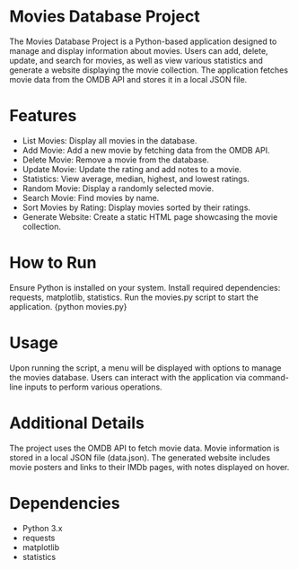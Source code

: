 # Movies Database Project
The Movies Database Project is a Python-based application designed to manage and display information about movies. Users can add, delete, update, and search for movies, as well as view various statistics and generate a website displaying the movie collection. The application fetches movie data from the OMDB API and stores it in a local JSON file.

# Features
 - List Movies: Display all movies in the database.
 - Add Movie: Add a new movie by fetching data from the OMDB API.
 - Delete Movie: Remove a movie from the database.
 - Update Movie: Update the rating and add notes to a movie.
 - Statistics: View average, median, highest, and lowest ratings.
 - Random Movie: Display a randomly selected movie.
 - Search Movie: Find movies by name.
 - Sort Movies by Rating: Display movies sorted by their ratings.
 - Generate Website: Create a static HTML page showcasing the movie collection.

# How to Run
Ensure Python is installed on your system.
Install required dependencies: requests, matplotlib, statistics.
Run the movies.py script to start the application. {python movies.py}

# Usage
Upon running the script, a menu will be displayed with options to manage the movies database. Users can interact with the application via command-line inputs to perform various operations.

 # Additional Details
The project uses the OMDB API to fetch movie data.
Movie information is stored in a local JSON file (data.json).
The generated website includes movie posters and links to their IMDb pages, with notes displayed on hover.

# Dependencies
 - Python 3.x
 - requests
 - matplotlib
 - statistics

